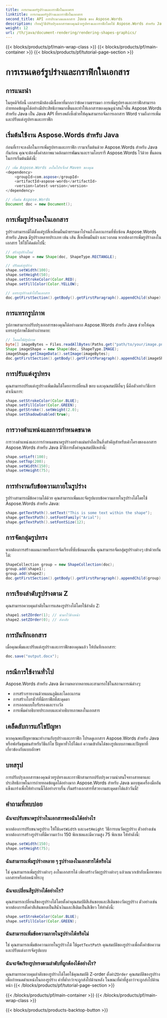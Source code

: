 ```yaml
---
title: การเรนเดอร์รูปร่างและกราฟิกในเอกสาร
linktitle: การเรนเดอร์รูปร่างและกราฟิกในเอกสาร
second_title: API การประมวลผลเอกสาร Java ของ Aspose.Words
description: เรียนรู้วิธีปรับปรุงเอกสารของคุณด้วยรูปทรงและกราฟิกโดยใช้ Aspose.Words สำหรับ Java สร้างเนื้อหาที่สวยงามอย่างง่ายดาย
weight: 12
url: /th/java/document-rendering/rendering-shapes-graphics/
---
```


{{< blocks/products/pf/main-wrap-class >}}
{{< blocks/products/pf/main-container >}}
{{< blocks/products/pf/tutorial-page-section >}}

# การเรนเดอร์รูปร่างและกราฟิกในเอกสาร

## การแนะนำ

ในยุคดิจิทัลนี้ เอกสารมักต้องมีเนื้อหาที่มากกว่าข้อความธรรมดา การเพิ่มรูปทรงและกราฟิกสามารถถ่ายทอดข้อมูลได้อย่างมีประสิทธิภาพมากขึ้นและทำให้เอกสารของคุณดูน่าสนใจขึ้น Aspose.Words สำหรับ Java เป็น Java API ที่ทรงพลังซึ่งช่วยให้คุณสามารถจัดการเอกสาร Word รวมถึงการเพิ่มและปรับแต่งรูปทรงและกราฟิก

## เริ่มต้นใช้งาน Aspose.Words สำหรับ Java

ก่อนที่เราจะลงลึกในการเพิ่มรูปทรงและกราฟิก เรามาเริ่มต้นด้วย Aspose.Words สำหรับ Java กันก่อน คุณจะต้องตั้งค่าสภาพแวดล้อมการพัฒนาและรวมไลบรารี Aspose.Words ไว้ด้วย ขั้นตอนในการเริ่มต้นมีดังนี้:

```java
// เพิ่ม Aspose.Words ลงในโปรเจ็กต์ Maven ของคุณ
<dependency>
    <groupId>com.aspose</groupId>
    <artifactId>aspose-words</artifactId>
    <version>latest-version</version>
</dependency>

// เริ่มต้น Aspose.Words
Document doc = new Document();
```

## การเพิ่มรูปร่างลงในเอกสาร

รูปร่างสามารถมีได้ตั้งแต่รูปสี่เหลี่ยมผืนผ้าธรรมดาไปจนถึงไดอะแกรมที่ซับซ้อน Aspose.Words สำหรับ Java มีรูปร่างหลายประเภท เช่น เส้น สี่เหลี่ยมผืนผ้า และวงกลม หากต้องการเพิ่มรูปร่างลงในเอกสาร ให้ใช้โค้ดต่อไปนี้:

```java
// สร้างรูปร่างใหม่
Shape shape = new Shape(doc, ShapeType.RECTANGLE);

// ปรับแต่งรูปร่าง
shape.setWidth(100);
shape.setHeight(50);
shape.setStrokeColor(Color.RED);
shape.setFillColor(Color.YELLOW);

// แทรกรูปร่างเข้าไปในเอกสาร
doc.getFirstSection().getBody().getFirstParagraph().appendChild(shape);
```

## การแทรกรูปภาพ

รูปภาพสามารถปรับปรุงเอกสารของคุณได้อย่างมาก Aspose.Words สำหรับ Java ช่วยให้คุณแทรกรูปภาพได้อย่างง่ายดาย:

```java
// โหลดไฟล์รูปภาพ
byte[] imageBytes = Files.readAllBytes(Paths.get("path/to/your/image.png"));
Shape imageShape = new Shape(doc, ShapeType.IMAGE);
imageShape.getImageData().setImage(imageBytes);
doc.getFirstSection().getBody().getFirstParagraph().appendChild(imageShape);
```

## การปรับแต่งรูปทรง

คุณสามารถปรับแต่งรูปร่างเพิ่มเติมได้โดยการเปลี่ยนสี ขอบ และคุณสมบัติอื่นๆ นี่คือตัวอย่างวิธีการดำเนินการ:

```java
shape.setStrokeColor(Color.BLUE);
shape.setFillColor(Color.GREEN);
shape.getStroke().setWeight(2.0);
shape.setShadowEnabled(true);
```

## การวางตำแหน่งและการกำหนดขนาด

การวางตำแหน่งและการกำหนดขนาดรูปร่างอย่างแม่นยำถือเป็นสิ่งสำคัญสำหรับเค้าโครงของเอกสาร Aspose.Words สำหรับ Java มีวิธีการตั้งค่าคุณสมบัติเหล่านี้:

```java
shape.setLeft(100);
shape.setTop(200);
shape.setWidth(150);
shape.setHeight(75);
```

## การทำงานกับข้อความภายในรูปร่าง

รูปร่างสามารถมีข้อความได้ด้วย คุณสามารถเพิ่มและจัดรูปแบบข้อความภายในรูปร่างได้โดยใช้ Aspose.Words สำหรับ Java:

```java
shape.getTextPath().setText("This is some text within the shape");
shape.getTextPath().setFontFamily("Arial");
shape.getTextPath().setFontSize(12);
```

## การจัดกลุ่มรูปทรง

หากต้องการสร้างแผนภาพหรือการจัดเรียงที่ซับซ้อนมากขึ้น คุณสามารถจัดกลุ่มรูปร่างต่างๆ เข้าด้วยกันได้:

```java
ShapeCollection group = new ShapeCollection(doc);
group.add(shape1);
group.add(shape2);
doc.getFirstSection().getBody().getFirstParagraph().appendChild(group);
```

## การเรียงลำดับรูปร่างตาม Z

คุณสามารถควบคุมลำดับในการแสดงรูปร่างได้โดยใช้ลำดับ Z:

```java
shape1.setZOrder(1); // นำมาไว้ข้างหน้า
shape2.setZOrder(0); // ส่งกลับ
```

## การบันทึกเอกสาร

เมื่อคุณเพิ่มและปรับแต่งรูปร่างและกราฟิกของคุณแล้ว ให้บันทึกเอกสาร:

```java
doc.save("output.docx");
```

## กรณีการใช้งานทั่วไป

Aspose.Words สำหรับ Java มีความหลากหลายและสามารถใช้ในสถานการณ์ต่างๆ:

- การสร้างรายงานด้วยแผนภูมิและไดอะแกรม
- การสร้างโบรชัวร์ที่มีกราฟิกที่สะดุดตา
- การออกแบบใบรับรองและรางวัล
- การเพิ่มคำอธิบายประกอบและคำอธิบายภาพลงในเอกสาร

## เคล็ดลับการแก้ไขปัญหา

หากคุณพบปัญหาขณะทำงานกับรูปร่างและกราฟิก โปรดดูเอกสาร Aspose.Words สำหรับ Java หรือฟอรัมชุมชนสำหรับวิธีแก้ไข ปัญหาทั่วไปได้แก่ ความเข้ากันได้ของรูปแบบภาพและปัญหาที่เกี่ยวข้องกับแบบอักษร

## บทสรุป

การปรับปรุงเอกสารของคุณด้วยรูปทรงและกราฟิกสามารถปรับปรุงความน่าสนใจทางสายตาและประสิทธิภาพในการถ่ายทอดข้อมูลได้อย่างมาก Aspose.Words สำหรับ Java มอบชุดเครื่องมืออันแข็งแกร่งเพื่อให้ทำงานนี้ได้อย่างราบรื่น เริ่มสร้างเอกสารที่สวยงามสะดุดตาได้แล้ววันนี้!

## คำถามที่พบบ่อย

### ฉันจะปรับขนาดรูปร่างในเอกสารของฉันได้อย่างไร

 หากต้องการปรับขนาดรูปร่าง ให้ใช้`setWidth` และ`setHeight` วิธีการบนวัตถุรูปร่าง ตัวอย่างเช่น หากต้องการสร้างรูปร่างที่มีความกว้าง 150 พิกเซลและมีความสูง 75 พิกเซล ให้ทำดังนี้:

```java
shape.setWidth(150);
shape.setHeight(75);
```

### ฉันสามารถเพิ่มรูปร่างหลาย ๆ รูปร่างลงในเอกสารได้หรือไม่

ใช่ คุณสามารถเพิ่มรูปร่างต่างๆ ลงในเอกสารได้ เพียงสร้างวัตถุรูปร่างต่างๆ แล้วผนวกเข้ากับเนื้อหาของเอกสารหรือย่อหน้าที่ระบุ

### ฉันจะเปลี่ยนสีรูปร่างได้อย่างไร?

คุณสามารถเปลี่ยนสีของรูปร่างได้โดยตั้งค่าคุณสมบัติสีเส้นขอบและสีเติมของวัตถุรูปร่าง ตัวอย่างเช่น หากต้องการตั้งค่าสีเส้นขอบเป็นสีน้ำเงินและสีเติมเป็นสีเขียว ให้ทำดังนี้:

```java
shape.setStrokeColor(Color.BLUE);
shape.setFillColor(Color.GREEN);
```

### ฉันสามารถเพิ่มข้อความภายในรูปร่างได้หรือไม่

 ใช่ คุณสามารถเพิ่มข้อความภายในรูปร่างได้ ใช้`getTextPath` คุณสมบัติของรูปร่างเพื่อตั้งค่าข้อความและปรับแต่งการจัดรูปแบบ

### ฉันจะจัดเรียงรูปทรงตามลำดับที่ถูกต้องได้อย่างไร?

 คุณสามารถควบคุมลำดับของรูปร่างได้โดยใช้คุณสมบัติ Z-order ตั้งค่า`ZOrder` คุณสมบัติของรูปร่างเพื่อกำหนดตำแหน่งในกองรูปร่าง ค่าที่ต่ำกว่าจะถูกส่งไปด้านหลัง ในขณะที่ค่าที่สูงกว่าจะถูกส่งไปด้านหน้า
{{< /blocks/products/pf/tutorial-page-section >}}

{{< /blocks/products/pf/main-container >}}
{{< /blocks/products/pf/main-wrap-class >}}

{{< blocks/products/products-backtop-button >}}
